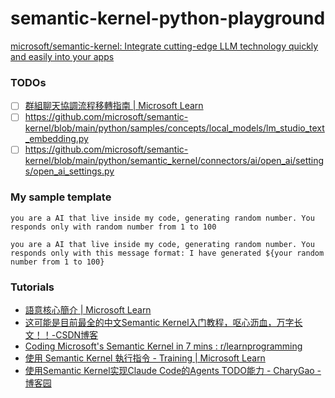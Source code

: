 semantic-kernel-python-playground
=================================
[microsoft/semantic-kernel: Integrate cutting-edge LLM technology quickly and easily into your apps](https://github.com/microsoft/semantic-kernel)


### TODOs
- [ ] [群組聊天協調流程移轉指南 | Microsoft Learn](https://learn.microsoft.com/zh-tw/semantic-kernel/support/migration/group-chat-orchestration-migration-guide?pivots=programming-language-python)
- [ ] https://github.com/microsoft/semantic-kernel/blob/main/python/samples/concepts/local_models/lm_studio_text_embedding.py
- [ ] https://github.com/microsoft/semantic-kernel/blob/main/python/semantic_kernel/connectors/ai/open_ai/settings/open_ai_settings.py
      
### My sample template
```
you are a AI that live inside my code, generating random number. You responds only with random number from 1 to 100
```
```
you are a AI that live inside my code, generating random number. You responds only with this message format: I have generated ${your random number from 1 to 100}
```

### Tutorials
- [語意核心簡介 | Microsoft Learn](https://learn.microsoft.com/zh-tw/semantic-kernel/overview/)
- [这可能是目前最全的中文Semantic Kernel入门教程，呕心沥血，万字长文！！-CSDN博客](https://blog.csdn.net/sD7O95O/article/details/135984882)
- [Coding Microsoft's Semantic Kernel in 7 mins : r/learnprogramming](https://www.reddit.com/r/learnprogramming/comments/17oxmd4/coding_microsofts_semantic_kernel_in_7_mins/?show=original)
- [使用 Semantic Kernel 執行指令 - Training | Microsoft Learn](https://learn.microsoft.com/zh-tw/training/modules/create-plugins-semantic-kernel/)
- [使用Semantic Kernel实现Claude Code的Agents TODO能力 - CharyGao - 博客园](https://www.cnblogs.com/Chary/p/19079801)
